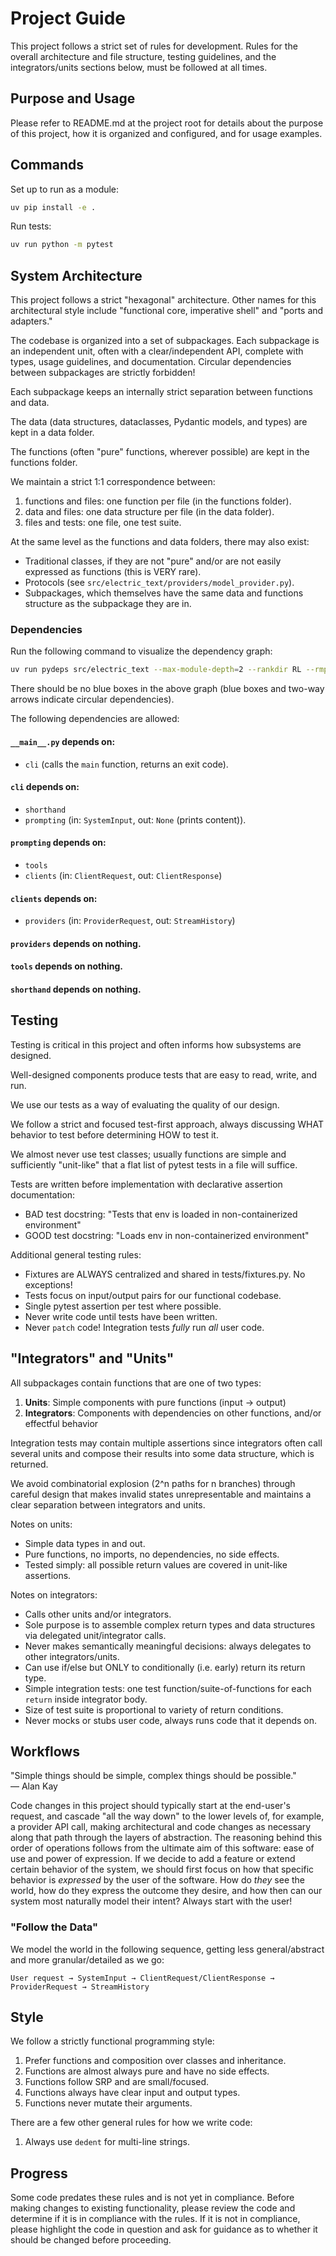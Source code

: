 # Project Guide

This project follows a strict set of rules for development. Rules for the overall architecture and file structure, testing guidelines, and the integrators/units sections below, must be followed at all times.

## Purpose and Usage

Please refer to README.md at the project root for details about the purpose of this project, how it is organized and configured, and for usage examples.

## Commands

Set up to run as a module:

```bash
uv pip install -e .
```

Run tests:

```bash
uv run python -m pytest
```

## System Architecture

This project follows a strict "hexagonal" architecture. Other names for this architectural style include "functional core, imperative shell" and "ports and adapters."

The codebase is organized into a set of subpackages. Each subpackage is an independent unit, often with a clear/independent API, complete with types, usage guidelines, and documentation. Circular dependencies between subpackages are strictly forbidden!

Each subpackage keeps an internally strict separation between functions and data.

The data (data structures, dataclasses, Pydantic models, and types) are kept in a data folder.

The functions (often "pure" functions, wherever possible) are kept in the functions folder.

We maintain a strict 1:1 correspondence between:
1. functions and files: one function per file (in the functions folder).
2. data and files: one data structure per file (in the data folder).
3. files and tests: one file, one test suite.

At the same level as the functions and data folders, there may also exist:

- Traditional classes, if they are not "pure" and/or are not easily expressed as functions (this is VERY rare).
- Protocols (see `src/electric_text/providers/model_provider.py`).
- Subpackages, which themselves have the same data and functions structure as the subpackage they are in.


### Dependencies

Run the following command to visualize the dependency graph:

```bash
uv run pydeps src/electric_text --max-module-depth=2 --rankdir RL --rmprefix electric_text.
```

There should be no blue boxes in the above graph (blue boxes and two-way arrows indicate circular dependencies).

The following dependencies are allowed:

#### `__main__.py` depends on:
- `cli` (calls the `main` function, returns an exit code).

#### `cli` depends on:
- `shorthand`
- `prompting` (in: `SystemInput`, out: `None` (prints content)).

#### `prompting` depends on:
- `tools`
- `clients` (in: `ClientRequest`, out: `ClientResponse`)

#### `clients` depends on:
- `providers` (in: `ProviderRequest`, out: `StreamHistory`)

#### `providers` depends on nothing.

#### `tools` depends on nothing.

#### `shorthand` depends on nothing.

## Testing

Testing is critical in this project and often informs how subsystems are designed.

Well-designed components produce tests that are easy to read, write, and run.

We use our tests as a way of evaluating the quality of our design.

We follow a strict and focused test-first approach, always discussing WHAT behavior to test before determining HOW to test it.

We almost never use test classes; usually functions are simple and sufficiently "unit-like" that a flat list of pytest tests in a file will suffice.

Tests are written before implementation with declarative assertion documentation:
- BAD test docstring: "Tests that env is loaded in non-containerized environment"
- GOOD test docstring: "Loads env in non-containerized environment"

Additional general testing rules:

- Fixtures are ALWAYS centralized and shared in tests/fixtures.py. No exceptions!
- Tests focus on input/output pairs for our functional codebase.
- Single pytest assertion per test where possible.
- Never write code until tests have been written.
- Never `patch` code! Integration tests *fully* run *all* user code.

## "Integrators" and "Units"

All subpackages contain functions that are one of two types:
1. **Units**: Simple components with pure functions (input -> output)
2. **Integrators**: Components with dependencies on other functions, and/or effectful behavior

Integration tests may contain multiple assertions since integrators often call several units and compose their results into some data structure, which is returned.

We avoid combinatorial explosion (2^n paths for n branches) through careful design that makes invalid states unrepresentable and maintains a clear separation between integrators and units.

Notes on units:
- Simple data types in and out.
- Pure functions, no imports, no dependencies, no side effects.
- Tested simply: all possible return values are covered in unit-like assertions.

Notes on integrators:
- Calls other units and/or integrators.
- Sole purpose is to assemble complex return types and data structures via delegated unit/integrator calls.
- Never makes semantically meaningful decisions: always delegates to other integrators/units.
- Can use if/else but ONLY to conditionally (i.e. early) return its return type.
- Simple integration tests: one test function/suite-of-functions for each `return` inside integrator body.
- Size of test suite is proportional to variety of return conditions.
- Never mocks or stubs user code, always runs code that it depends on.

## Workflows

"Simple things should be simple, complex things should be possible." — Alan Kay

Code changes in this project should typically start at the end-user's request, and cascade "all the way down" to the lower levels of, for example, a provider API call, making architectural and code changes as necessary along that path through the layers of abstraction. The reasoning behind this order of operations follows from the ultimate aim of this software: ease of use and power of expression. If we decide to add a feature or extend certain behavior of the system, we should first focus on how that specific behavior is *expressed* by the user of the software. How do _they_ see the world, how do they express the outcome they desire, and how then can our system most naturally model their intent? Always start with the user!

### "Follow the Data"

We model the world in the following sequence, getting less general/abstract and more granular/detailed as we go:

```
User request → SystemInput → ClientRequest/ClientResponse → ProviderRequest → StreamHistory
```

## Style

We follow a strictly functional programming style:
1. Prefer functions and composition over classes and inheritance.
2. Functions are almost always pure and have no side effects.
3. Functions follow SRP and are small/focused.
4. Functions always have clear input and output types.
5. Functions never mutate their arguments.

There are a few other general rules for how we write code:
1. Always use `dedent` for multi-line strings.

## Progress

Some code predates these rules and is not yet in compliance. Before making changes to existing functionality, please review the code and determine if it is in compliance with the rules. If it is not in compliance, please highlight the code in question and ask for guidance as to whether it should be changed before proceeding.